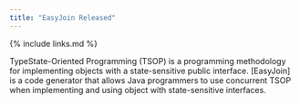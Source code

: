 ```yaml
---
title: "EasyJoin Released"
---
```


{% include links.md %}

TypeState-Oriented Programming (TSOP) is a programming methodology
for implementing objects with a state-sensitive public
interface. [EasyJoin] is a code generator that allows Java
programmers to use concurrent TSOP when implementing and using
object with state-sensitive interfaces.

